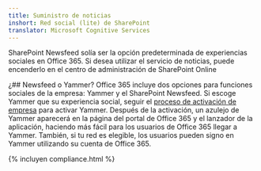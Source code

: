 ```yaml
---
title: Suministro de noticias
inshort: Red social (lite) de SharePoint
translator: Microsoft Cognitive Services
---
```



SharePoint Newsfeed solía ser la opción predeterminada de experiencias sociales en Office 365. Si desea utilizar el servicio de noticias, puede encenderlo en el centro de administración de SharePoint Online

¿## Newsfeed o Yammer?
Office 365 incluye dos opciones para funciones sociales de la empresa: Yammer y el SharePoint Newsfeed. Si escoge Yammer que su experiencia social, seguir el [proceso de activación de empresa](https://support.office.com/en-us/article/Enterprise-Activation-process-4f924c74-87d2-49d0-a4f6-cba3ce2b0e7c) para activar Yammer. Después de la activación, un azulejo de Yammer aparecerá en la página del portal de Office 365 y el lanzador de la aplicación, haciendo más fácil para los usuarios de Office 365 llegar a Yammer. También, si tu red es elegible, los usuarios pueden signo en Yammer utilizando su cuenta de Office 365.

{% incluyen compliance.html %}

